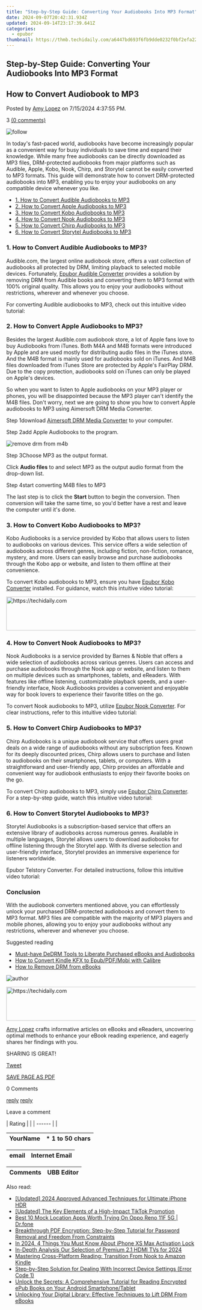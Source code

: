 ```yaml
---
title: "Step-by-Step Guide: Converting Your Audiobooks Into MP3 Format"
date: 2024-09-07T20:42:31.934Z
updated: 2024-09-14T23:17:39.641Z
categories:
  - epubor
thumbnail: https://thmb.techidaily.com/a6447bd693f6fb9dde0232f0bf2efa222cd309687cbf80433fabaf4944196642.png
---
```


## Step-by-Step Guide: Converting Your Audiobooks Into MP3 Format

## How to Convert Audiobook to MP3

Posted by [Amy Lopez](https://shorturl.at/bmsEO) on 7/15/2024 4:37:55 PM.

3 [(0 comments)](http://www.epubor.com/#comment-area) 

![follow](http://www.epubor.com/images/follow.png)

[](https://twitter.com/intent/tweet?) 

In today's fast-paced world, audiobooks have become increasingly popular as a convenient way for busy individuals to save time and expand their knowledge. While many free audiobooks can be directly downloaded as MP3 files, DRM-protected audiobooks from major platforms such as Audible, Apple, Kobo, Nook, Chirp, and Storytel cannot be easily converted to MP3 formats. This guide will demonstrate how to convert DRM-protected audiobooks into MP3, enabling you to enjoy your audiobooks on any compatible device whenever you like.

* [1\. How to Convert Audible Audiobooks to MP3](https://tools.techidaily.com/epubor/products/)
* [2\. How to Convert Apple Audiobooks to MP3](https://tools.techidaily.com/epubor/products/)
* [3\. How to Convert Kobo Audiobooks to MP3](https://tools.techidaily.com/epubor/products/)
* [4\. How to Convert Nook Audiobooks to MP3](https://tools.techidaily.com/epubor/products/)
* [5\. How to Convert Chirp Audiobooks to MP3](https://tools.techidaily.com/epubor/products/)
* [6\. How to Convert Storytel Audiobooks to MP3](https://tools.techidaily.com/epubor/products/)

### 1\. How to Convert Audible Audiobooks to MP3?

Audible.com, the largest online audiobook store, offers a vast collection of audiobooks all protected by DRM, limiting playback to selected mobile devices. Fortunately, [Epubor Audible Converter](https://tools.techidaily.com/epubor/audible-converter/) provides a solution by removing DRM from Audible books and converting them to MP3 format with 100% original quality. This allows you to enjoy your audiobooks without restrictions, wherever and whenever you choose.

For converting Audible audiobooks to MP3, check out this intuitive video tutorial:

### 2\. How to Convert Apple Audiobooks to MP3?

Besides the largest Audible.com audiobook store, a lot of Apple fans love to buy Audiobooks from iTunes. Both M4A and M4B formats were introduced by Apple and are used mostly for distributing audio files in the iTunes store. And the M4B format is mainly used for audiobooks sold on iTunes. And M4B files downloaded from iTunes Store are protected by Apple's FairPlay DRM. Due to the copy protection, audiobooks sold on iTunes can only be played on Apple's devices. 

So when you want to listen to Apple audiobooks on your MP3 player or phones, you will be disappointed because the MP3 player can't identify the M4B files. Don't worry, next we are going to show you how to convert Apple audiobooks to MP3 using Aimersoft DRM Media Converter.

Step 1download [Aimersoft DRM Media Converter](https://www.aimersoft.com/drm-media-converter.html) to your computer.

Step 2add Apple Audiobooks to the program.

![remove drm from m4b](http://www.epubor.com/images/uppic/remove-drm-from-m4b.png)

Step 3Choose MP3 as the output format.

Click **Audio files** to and select MP3 as the output audio format from the drop-down list.

Step 4start converting M4B files to MP3

The last step is to click the **Start** button to begin the conversion. Then conversion will take the same time, so you'd better have a rest and leave the computer until it's done. 

### 3\. How to Convert Kobo Audiobooks to MP3?

Kobo Audiobooks is a service provided by Kobo that allows users to listen to audiobooks on various devices. This service offers a wide selection of audiobooks across different genres, including fiction, non-fiction, romance, mystery, and more. Users can easily browse and purchase audiobooks through the Kobo app or website, and listen to them offline at their convenience. 

To convert Kobo audiobooks to MP3, ensure you have [Epubor Kobo Converter](https://tools.techidaily.com/epubor/kobo-converter/) installed. For guidance, watch this intuitive video tutorial:

<!-- affiliate ads begin -->
<a href="https://unicoeye.pxf.io/c/5597632/2134493/18498" target="_top" id="2134493">
  <img src="//a.impactradius-go.com/display-ad/18498-2134493" border="0" alt="https://techidaily.com" width="728" height="90"/>
</a>
<img height="0" width="0" src="https://unicoeye.pxf.io/i/5597632/2134493/18498" style="position:absolute;visibility:hidden;" border="0" />
<!-- affiliate ads end -->

### 4\. How to Convert Nook Audiobooks to MP3?

Nook Audiobooks is a service provided by Barnes & Noble that offers a wide selection of audiobooks across various genres. Users can access and purchase audiobooks through the Nook app or website, and listen to them on multiple devices such as smartphones, tablets, and eReaders. With features like offline listening, customizable playback speeds, and a user-friendly interface, Nook Audiobooks provides a convenient and enjoyable way for book lovers to experience their favorite titles on the go.

To convert Nook audiobooks to MP3, utilize [Epubor Nook Converter](https://tools.techidaily.com/epubor/nook-converter/). For clear instructions, refer to this intuitive video tutorial:

### 5\. How to Convert Chirp Audiobooks to MP3?

Chirp Audiobooks is a unique audiobook service that offers users great deals on a wide range of audiobooks without any subscription fees. Known for its deeply discounted prices, Chirp allows users to purchase and listen to audiobooks on their smartphones, tablets, or computers. With a straightforward and user-friendly app, Chirp provides an affordable and convenient way for audiobook enthusiasts to enjoy their favorite books on the go.

To convert Chirp audiobooks to MP3, simply use [Epubor Chirp Converter](https://tools.techidaily.com/epubor/chirp-converter/). For a step-by-step guide, watch this intuitive video tutorial:

### 6\. How to Convert Storytel Audiobooks to MP3?

Storytel Audiobooks is a subscription-based service that offers an extensive library of audiobooks across numerous genres. Available in multiple languages, Storytel allows users to download audiobooks for offline listening through the Storytel app. With its diverse selection and user-friendly interface, Storytel provides an immersive experience for listeners worldwide.

Epubor Telstory Converter. For detailed instructions, follow this intuitive video tutorial: 

### Conclusion

With the audiobook converters mentioned above, you can effortlessly unlock your purchased DRM-protected audiobooks and convert them to MP3 format. MP3 files are compatible with the majority of MP3 players and mobile phones, allowing you to enjoy your audiobooks without any restrictions, wherever and whenever you choose.

Suggested reading

* [Must-have DeDRM Tools to Liberate Purchased eBooks and Audiobooks](https://tools.techidaily.com/epubor/products/)
* [How to Convert Kindle KFX to Epub/PDF/Mobi with Calibre](https://tools.techidaily.com/epubor/products/)
* [How to Remove DRM from eBooks](https://tools.techidaily.com/epubor/products/)

![author](http://www.epubor.com/images/uppic/Hillary.png)

<!-- affiliate ads begin -->
<a href="https://ephamedtechinc.pxf.io/c/5597632/2120867/26400?prodsku=mars" target="_top" id="2120867">
  <img src="//a.impactradius-go.com/display-ad/26400-2120867" border="0" alt="https://techidaily.com" width="728" height="90"/>
</a>
<img height="0" width="0" src="https://ephamedtechinc.pxf.io/i/5597632/2120867/26400?prodsku=mars" style="position:absolute;visibility:hidden;" border="0" />
<!-- affiliate ads end -->

[Amy Lopez](https://shorturl.at/bmsEO) crafts informative articles on eBooks and eReaders, uncovering optimal methods to enhance your eBook reading experience, and eagerly shares her findings with you.

SHARING IS GREAT!

[Tweet](https://twitter.com/share) 

[SAVE PAGE AS PDF](https://tools.techidaily.com/epubor/products/) 

0 Comments

[reply](https://tools.techidaily.com/epubor/products/) [reply](https://tools.techidaily.com/epubor/products/) 

Leave a comment

| Rating |  |
| ------ |  |

| YourName | \*  1 to 50 chars |
| -------- | ----------------- |

| email | Internet Email |
| ----- | -------------- |

| Comments | UBB Editor |
| -------- | ---------- |

<ins class="adsbygoogle"
     style="display:block"
     data-ad-format="autorelaxed"
     data-ad-client="ca-pub-7571918770474297"
     data-ad-slot="1223367746"></ins>

<ins class="adsbygoogle"
     style="display:block"
     data-ad-client="ca-pub-7571918770474297"
     data-ad-slot="8358498916"
     data-ad-format="auto"
     data-full-width-responsive="true"></ins>

<span class="atpl-alsoreadstyle">Also read:</span>
<div><ul>
<li><a href="https://fox-cloud.techidaily.com/updated-2024-approved-advanced-techniques-for-ultimate-iphone-hdr/"><u>[Updated] 2024 Approved Advanced Techniques for Ultimate iPhone HDR</u></a></li>
<li><a href="https://tiktok-video-recordings.techidaily.com/updated-the-key-elements-of-a-high-impact-tiktok-promotion/"><u>[Updated] The Key Elements of a High-Impact TikTok Promotion</u></a></li>
<li><a href="https://fake-location.techidaily.com/best-10-mock-location-apps-worth-trying-on-oppo-reno-11f-5g-drfone-by-drfone-virtual-android/"><u>Best 10 Mock Location Apps Worth Trying On Oppo Reno 11F 5G | Dr.fone</u></a></li>
<li><a href="https://discover-bits.techidaily.com/breakthrough-pdf-encryption-step-by-step-tutorial-for-password-removal-and-freedom-from-constraints/"><u>Breakthrough PDF Encryption: Step-by-Step Tutorial for Password Removal and Freedom From Constraints</u></a></li>
<li><a href="https://activate-lock.techidaily.com/in-2024-4-things-you-must-know-about-iphone-xs-max-activation-lock-by-drfone-ios/"><u>In 2024, 4 Things You Must Know About iPhone XS Max Activation Lock</u></a></li>
<li><a href="https://some-techniques.techidaily.com/in-depth-analysis-our-selection-of-premium-21-hdmi-tvs-for-2024/"><u>In-Depth Analysis Our Selection of Premium 2.1 HDMI TVs for 2024</u></a></li>
<li><a href="https://discover-bits.techidaily.com/mastering-cross-platform-reading-transition-from-nook-to-amazon-kindle/"><u>Mastering Cross-Platform Reading: Transition From Nook to Amazon Kindle</u></a></li>
<li><a href="https://driver-error.techidaily.com/step-by-step-solution-for-dealing-with-incorrect-device-settings-error-code-1/"><u>Step-by-Step Solution for Dealing With Incorrect Device Settings (Error Code 1)</u></a></li>
<li><a href="https://discover-bits.techidaily.com/unlock-the-secrets-a-comprehensive-tutorial-for-reading-encrypted-epub-books-on-your-android-smartphonetablet/"><u>Unlock the Secrets: A Comprehensive Tutorial for Reading Encrypted ePub Books on Your Android Smartphone/Tablet</u></a></li>
<li><a href="https://discover-bits.techidaily.com/unlocking-your-digital-library-effective-techniques-to-lift-drm-from-ebooks/"><u>Unlocking Your Digital Library: Effective Techniques to Lift DRM From eBooks</u></a></li>
</ul></div>

